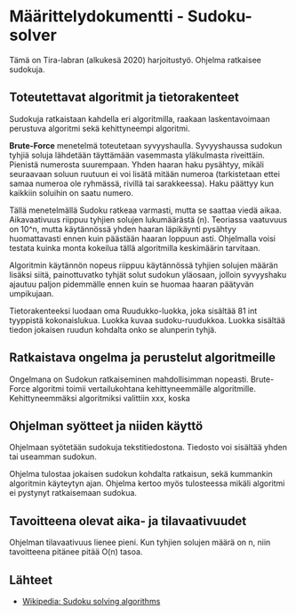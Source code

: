 # Määrittelydokumentti - Sudoku-solver

Tämä on Tira-labran (alkukesä 2020) harjoitustyö. Ohjelma ratkaisee sudokuja.

## Toteutettavat algoritmit ja tietorakenteet

Sudokuja ratkaistaan kahdella eri algoritmilla, raakaan laskentavoimaan perustuva algoritmi sekä kehittyneempi algoritmi.

**Brute-Force** menetelmä toteutetaan syvyyshaulla. Syvyyshaussa sudokun tyhjiä soluja lähdetään täyttämään vasemmasta yläkulmasta riveittäin. Pienistä numerosta suurempaan. Yhden haaran haku pysähtyy, mikäli seuraavaan soluun ruutuun ei voi lisätä mitään numeroa (tarkistetaan ettei samaa numeroa ole ryhmässä, rivillä tai sarakkeessa). Haku päättyy kun kaikkiin soluihin on saatu numero.

Tällä menetelmällä Sudoku ratkeaa varmasti, mutta se saattaa viedä aikaa. Aikavaativuus riippuu tyhjien solujen lukumäärästä (n). Teoriassa vaatuvuus on 10^n, mutta käytännössä yhden haaran läpikäynti pysähtyy huomattavasti ennen kuin päästään haaran loppuun asti. Ohjelmalla voisi testata kuinka monta kokeilua tällä algoritmilla keskimäärin tarvitaan. 

Algoritmin käytännön nopeus riippuu käytännössä tyhjien solujen määrän lisäksi siitä, painottuvatko tyhjät solut sudokun yläosaan, jolloin syvyyshaku ajautuu paljon pidemmälle ennen kuin se huomaa haaran päätyvän umpikujaan.


Tietorakenteeksi luodaan oma Ruudukko-luokka, joka sisältää 81 int tyyppistä kokonaislukua. Luokka kuvaa sudoku-ruudukkoa. Luokka sisältää tiedon jokaisen ruudun kohdalta onko se alunperin tyhjä. 

## Ratkaistava ongelma ja perustelut algoritmeille
Ongelmana on Sudokun ratkaiseminen mahdollisimman nopeasti. Brute-Force algoritmi toimii vertailukohtana kehittyneemmälle algoritmille. Kehittyneemmäksi algoritmiksi valittiin xxx, koska

## Ohjelman syötteet ja niiden käyttö
Ohjelmaan syötetään sudokuja tekstitiedostona. Tiedosto voi sisältää yhden tai useamman sudokun. 

Ohjelma tulostaa jokaisen sudokun kohdalta ratkaisun, sekä kummankin algoritmin käyteytyn ajan. Ohjelma kertoo myös tulosteessa mikäli algoritmi ei pystynyt ratkaisemaan sudokua.

## Tavoitteena olevat aika- ja tilavaativuudet
Ohjelman tilavaativuus lienee pieni. Kun tyhjien solujen määrä on n, niin tavoitteena pitänee pitää O(n) tasoa.

## Lähteet

* [Wikipedia: Sudoku solving algorithms](https://en.wikipedia.org/wiki/Sudoku_solving_algorithms)
